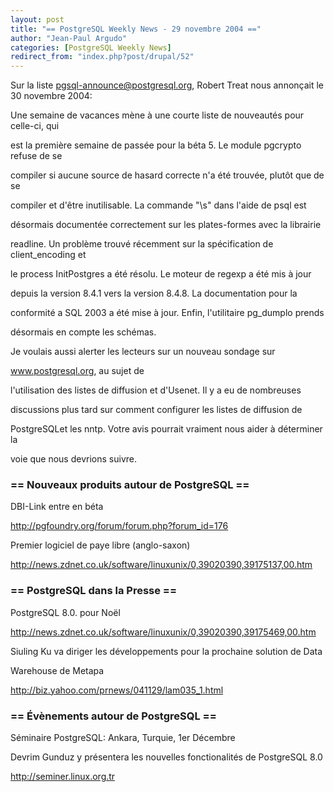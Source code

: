 ```yaml
---
layout: post
title: "== PostgreSQL Weekly News - 29 novembre 2004 =="
author: "Jean-Paul Argudo"
categories: [PostgreSQL Weekly News]
redirect_from: "index.php?post/drupal/52"
---
```



<p>

Sur la liste pgsql-announce@postgresql.org, Robert Treat nous annonçait le 30 novembre 2004:

</p>

<p>

Une semaine de vacances mène à une courte liste de nouveautés pour celle-ci, qui

est la première semaine de passée pour la béta 5. Le module pgcrypto refuse de se

compiler si aucune source de hasard correcte n'a été trouvée, plutôt que de se

compiler et d'être inutilisable. La commande "\s" dans l'aide de psql est

désormais documentée correctement sur les plates-formes avec la librairie

readline. Un problème trouvé récemment sur la spécification de client_encoding et

le process InitPostgres a été résolu. Le moteur de regexp a été mis à jour

depuis la version 8.4.1 vers la version 8.4.8. La documentation pour la

conformité a SQL 2003 a été mise à jour. Enfin, l'utilitaire pg_dumplo prends

désormais en compte les schémas.

</p>

<p>

Je voulais aussi alerter les lecteurs sur un nouveau sondage sur

<a href="http://www.postgresql.org/">www.postgresql.org</a>, au sujet de

l'utilisation des listes de diffusion et d'Usenet. Il y a eu de nombreuses

discussions plus tard sur comment configurer les listes de diffusion de

PostgreSQLet les nntp. Votre avis pourrait vraiment nous aider à déterminer la

voie que nous devrions suivre.

</p>

<!--more-->


<h3>== Nouveaux produits autour de PostgreSQL  ==

</h3>

<p>

DBI-Link entre en béta<br />

<a href="http://pgfoundry.org/forum/forum.php?forum_id=176">

http://pgfoundry.org/forum/forum.php?forum_id=176

</a>

</p>

<p>

Premier logiciel de paye libre (anglo-saxon)<br />

<a href="http://news.zdnet.co.uk/software/linuxunix/0,39020390,39175137,00.htm">

http://news.zdnet.co.uk/software/linuxunix/0,39020390,39175137,00.htm

</a>

</p>

<h3>== PostgreSQL dans la Presse ==</h3>

<p>

PostgreSQL 8.0. pour Noël<br />

<a href="http://news.zdnet.co.uk/software/linuxunix/0,39020390,39175469,00.htm">

http://news.zdnet.co.uk/software/linuxunix/0,39020390,39175469,00.htm

</a>

</p>

<p>

Siuling Ku va diriger les développements pour la prochaine solution de Data

Warehouse de Metapa<br />

<a href="http://biz.yahoo.com/prnews/041129/lam035_1.html">

http://biz.yahoo.com/prnews/041129/lam035_1.html

</a>

</p>

<h3>== Évènements autour de PostgreSQL ==</h3>

<p>

Séminaire PostgreSQL: Ankara, Turquie, 1er Décembre<br />

Devrim Gunduz y présentera les nouvelles fonctionalités de PostgreSQL 8.0<br />

<a href="http://seminer.linux.org.tr">

http://seminer.linux.org.tr

</a>

</p>